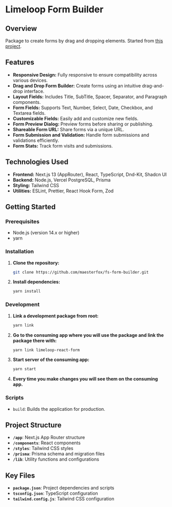 # Limeloop Form Builder

## Overview

Package to create forms by drag and dropping elements. Started from [this project](https://github.com/maesterfox/fs-form-builder).

## Features

- **Responsive Design:** Fully responsive to ensure compatibility across various devices.
- **Drag and Drop Form Builder:** Create forms using an intuitive drag-and-drop interface.
- **Layout Fields:** Includes Title, SubTitle, Spacer, Separator, and Paragraph components.
- **Form Fields:** Supports Text, Number, Select, Date, Checkbox, and Textarea fields.
- **Customizable Fields:** Easily add and customize new fields.
- **Form Preview Dialog:** Preview forms before sharing or publishing.
- **Shareable Form URL:** Share forms via a unique URL.
- **Form Submission and Validation:** Handle form submissions and validations efficiently.
- **Form Stats:** Track form visits and submissions.

## Technologies Used

- **Frontend:** Next.js 13 (AppRouter), React, TypeScript, Dnd-Kit, Shadcn UI
- **Backend:** Node.js, Vercel PostgreSQL, Prisma
- **Styling:** Tailwind CSS
- **Utilities:** ESLint, Prettier, React Hook Form, Zod

## Getting Started

### Prerequisites

- Node.js (version 14.x or higher)
- yarn

### Installation

1. **Clone the repository:**
   ```sh
   git clone https://github.com/maesterfox/fs-form-builder.git
   ```

2. **Install dependencies:**
   ```sh
   yarn install
   ```

### Development

1. **Link a development package from root:**
   ```sh
   yarn link
   ```

2. **Go to the consuming app where you will use the package and link the package there with:**
   ```sh
   yarn link limeloop-react-form
   ```

3. **Start server of the consuming app:**
   ```sh
   yarn start
   ```
4. **Every time you make changes you will see them on the consuming app.**

### Scripts

- `build`: Builds the application for production.

## Project Structure

- **`/app`**: Next.js App Router structure
- **`/components`**: React components
- **`/styles`**: Tailwind CSS styles
- **`/prisma`**: Prisma schema and migration files
- **`/lib`**: Utility functions and configurations

## Key Files

- **`package.json`**: Project dependencies and scripts
- **`tsconfig.json`**: TypeScript configuration
- **`tailwind.config.js`**: Tailwind CSS configuration
